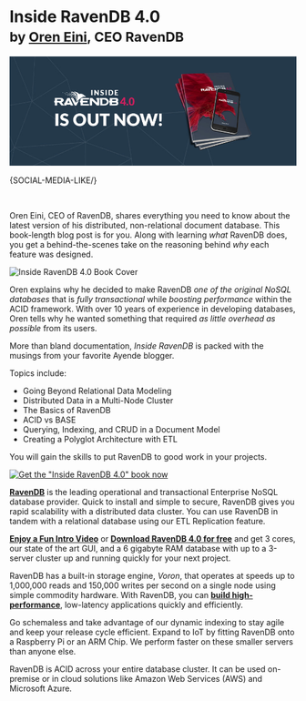 # Inside RavenDB 4.0<br/><small>by <a href="mailto:ayende@ayende.com">Oren Eini</a>, CEO RavenDB</small>

![Inside RavenDB 4.0 by Oren Eini](images/inside-ravendb-book.jpg)

{SOCIAL-MEDIA-LIKE/}

<br/>

Oren Eini, CEO of RavenDB, shares everything you need to know about the latest version of his distributed, non-relational document database. This book-length blog post is for you. Along with learning <em>what</em> RavenDB does, you get a behind-the-scenes take on the reasoning behind <em>why</em> each feature was designed.

<img class="floating-right img-responsive" alt="Inside RavenDB 4.0 Book Cover" src="images/cover-book.png" />

Oren explains why he decided to make RavenDB <em>one of the original NoSQL databases</em> that is <em>fully transactional</em> while <em>boosting performance</em> within the ACID framework. With over 10 years of experience in developing databases, Oren tells why he wanted something that required <em>as little overhead as possible</em> from its users.

More than bland documentation, <em>Inside RavenDB</em> is packed with the musings from your favorite Ayende blogger.

Topics include:

* Going Beyond Relational Data Modeling
* Distributed Data in a Multi-Node Cluster
* The Basics of RavenDB
* ACID vs BASE
* Querying, Indexing, and CRUD in a Document Model 
* Creating a Polyglot Architecture with ETL

<p>You will gain the skills to put RavenDB to good work in your projects.</p>

<a href="https://www.amazon.com/Inside-RavenDB-4-0-Oren-Eini/dp/1719946213/ref=sr_1_1">
    <img class="img-responsive center-block" alt="Get the &quot;Inside RavenDB 4.0&quot; book now" src="images/get-the-book.jpg" href="https://www.amazon.com/Inside-RavenDB-4-0-Oren-Eini/dp/1719946213/ref=sr_1_1"/>
</a>

<div class="bottom-line">
    <p>
        <a href="https://ravendb.net/"><strong>RavenDB</strong></a> is the leading operational and transactional Enterprise NoSQL database provider. Quick to install and simple to secure, RavenDB gives you rapid scalability with a distributed data cluster. You can use RavenDB in tandem with a relational database using our ETL Replication feature.
    </p>
    <p>
        <a href="https://ravendb.net#play-video"><strong>Enjoy a Fun Intro Video</strong></a> or <a href="https://ravendb.net/downloads"><strong>Download RavenDB 4.0 for free</strong></a> and get 3 cores, our state of the art GUI, and a 6 gigabyte RAM database with up to a 3-server cluster up and running quickly for your next project.
    </p>
    <p>
        RavenDB has a built-in storage engine, <em>Voron</em>, that operates at speeds up to 1,000,000 reads and 150,000 writes per second on a single node using simple commodity hardware. With RavenDB, you can <a href="https://ravendb.net/features"><strong>build high-performance</strong></a>, low-latency applications quickly and efficiently.
    </p>
    <p>
        Go schemaless and take advantage of our dynamic indexing to stay agile and keep your release cycle efficient. Expand to IoT by fitting RavenDB onto a Raspberry Pi or an ARM Chip. We perform faster on these smaller servers than anyone else. 
    </p>
    <p>
        RavenDB is ACID across your entire database cluster. It can be used on-premise or in cloud solutions like Amazon Web Services (AWS) and Microsoft Azure.
    </p>
</div>
